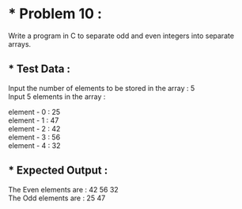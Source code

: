 # * Problem 10 :

Write a program in C to separate odd and even integers into separate arrays.  

## * Test Data :  

Input the number of elements to be stored in the array : 5  
Input 5 elements in the array :  

element - 0 : 25  
element - 1 : 47  
element - 2 : 42  
element - 3 : 56  
element - 4 : 32  

## * Expected Output :

The Even elements are : 42 56 32  
The Odd elements are : 25 47  

